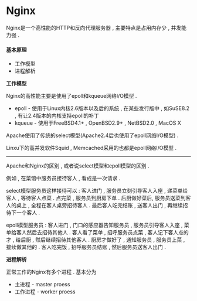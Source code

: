 # Nginx

Nginx是一个高性能的HTTP和反向代理服务器 , 主要特点是占用内存少 , 并发能力强 . 

#### 基本原理

* 工作模型
* 进程解析

**工作模型**

Nginx的高性能主要是使用了epoll和kqueue网络I/O模型 . 

* epoll - 使用于Linux内核2.6版本以及后的系统 , 在某些发行版中 , 如SuSE8.2 , 有让2.4版本的内核支持epoll的补丁
* kqueue - 使用于FreeBSD4.1+ , OpenBSD2.9+ , NetBSD2.0 , MacOS X

Apache使用了传统的select模型\(Apache2.4后也使用了epoll网络I/O模型\) . 

Linxu下的高并发软件Squid , Memcached采用的也都是epoll网络I/O模型 . 

---

Apache和Nginx的区别 , 或者说select模型和epoll模型的区别 . 

例如 , 在菜馆中服务员接待客人 , 看成是一次请求 . 

select模型服务员这样接待可以 : 客人进门 , 服务员立刻引导客人入座 , 递菜单给客人 , 等待客人点菜 . 点完菜 , 服务员到厨房下单 . 后厨做好菜后, 服务员送菜到客人的桌上 , 全程在客人桌旁招待客人 . 最后客人吃完结账 , 送客人出门 , 再继续招待下一个客人 . 

epoll模型服务员 : 客人进门 , 门口的感应器告知服务员 , 服务员引导客人入座 , 菜单给客人然后去招待其他人 . 客人看了菜单 , 招呼服务员点菜 , 客人记下客人点的才 , 给后厨 , 然后继续招待其他客人 . 厨房才做好了 , 通知服务员 , 服务员上菜 , 接续做其他的 . 客人吃完饭 , 招呼服务员结账 , 然后服务员送客人出门 . 

**进程解析**

正常工作的Nginx有多个进程 . 基本分为

* 主进程 - master proess
* 工作进程 - worker proess



